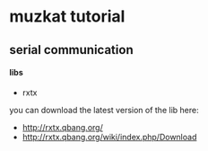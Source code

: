 # muzkat tutorial #

## serial communication ##

#### libs
- rxtx

you can download the latest version of the lib here: 

- http://rxtx.qbang.org/
- http://rxtx.qbang.org/wiki/index.php/Download